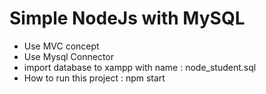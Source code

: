 # Simple NodeJs with MySQL


- Use MVC concept
- Use Mysql Connector
- import database to xampp with name : node_student.sql
- How to run this project :  npm start
